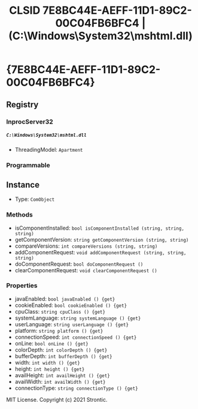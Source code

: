 ﻿---
title: "CLSID 7E8BC44E-AEFF-11D1-89C2-00C04FB6BFC4 | (C:\\Windows\\System32\\mshtml.dll)"
excerpt: What is COM-Object CLSID 7E8BC44E-AEFF-11D1-89C2-00C04FB6BFC4?
---

# {7E8BC44E-AEFF-11D1-89C2-00C04FB6BFC4}


## Registry


### InprocServer32

##### `C:\Windows\System32\mshtml.dll`
* ThreadingModel: `Apartment`

### Programmable


## Instance

* Type: `ComObject`

### Methods

* isComponentInstalled: `bool isComponentInstalled (string, string, string)`
* getComponentVersion: `string getComponentVersion (string, string)`
* compareVersions: `int compareVersions (string, string)`
* addComponentRequest: `void addComponentRequest (string, string, string)`
* doComponentRequest: `bool doComponentRequest ()`
* clearComponentRequest: `void clearComponentRequest ()`

### Properties

* javaEnabled: `bool javaEnabled () {get} `
* cookieEnabled: `bool cookieEnabled () {get} `
* cpuClass: `string cpuClass () {get} `
* systemLanguage: `string systemLanguage () {get} `
* userLanguage: `string userLanguage () {get} `
* platform: `string platform () {get} `
* connectionSpeed: `int connectionSpeed () {get} `
* onLine: `bool onLine () {get} `
* colorDepth: `int colorDepth () {get} `
* bufferDepth: `int bufferDepth () {get} `
* width: `int width () {get} `
* height: `int height () {get} `
* availHeight: `int availHeight () {get} `
* availWidth: `int availWidth () {get} `
* connectionType: `string connectionType () {get} `

MIT License. Copyright (c) 2021 Strontic.


